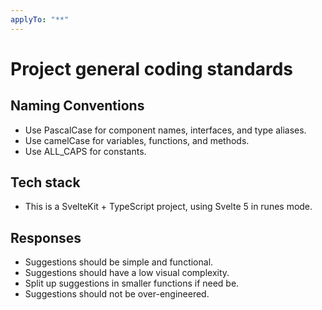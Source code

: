 ```yaml
---
applyTo: "**"
---
```

# Project general coding standards

## Naming Conventions
- Use PascalCase for component names, interfaces, and type aliases.
- Use camelCase for variables, functions, and methods.
- Use ALL_CAPS for constants.

## Tech stack
- This is a SvelteKit + TypeScript project, using Svelte 5 in runes mode.

## Responses
- Suggestions should be simple and functional.
- Suggestions should have a low visual complexity.
- Split up suggestions in smaller functions if need be.
- Suggestions should not be over-engineered.
